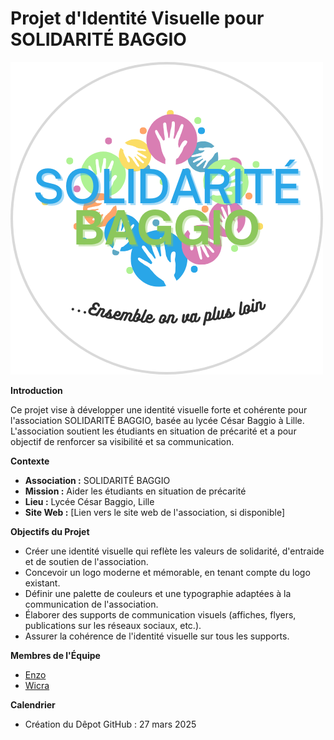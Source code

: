 # Projet d'Identité Visuelle pour SOLIDARITÉ BAGGIO
![Logo de SOLIDARITÉ BAGGIO](logo.png)

**Introduction**

Ce projet vise à développer une identité visuelle forte et cohérente pour l'association SOLIDARITÉ BAGGIO, basée au lycée César Baggio à Lille. L'association soutient les étudiants en situation de précarité et a pour objectif de renforcer sa visibilité et sa communication.

**Contexte**

* **Association :** SOLIDARITÉ BAGGIO
* **Mission :** Aider les étudiants en situation de précarité
* **Lieu :** Lycée César Baggio, Lille
* **Site Web :** [Lien vers le site web de l'association, si disponible]

**Objectifs du Projet**

* Créer une identité visuelle qui reflète les valeurs de solidarité, d'entraide et de soutien de l'association.
* Concevoir un logo moderne et mémorable, en tenant compte du logo existant.
* Définir une palette de couleurs et une typographie adaptées à la communication de l'association.
* Élaborer des supports de communication visuels (affiches, flyers, publications sur les réseaux sociaux, etc.).
* Assurer la cohérence de l'identité visuelle sur tous les supports.

**Membres de l'Équipe**

* [Enzo](mailto:enzo.mensier@gmail.com)
* [Wicra](mailto:wicramachine@gmail.com)

**Calendrier**

* Création du Dêpot GitHub : 27 mars 2025
